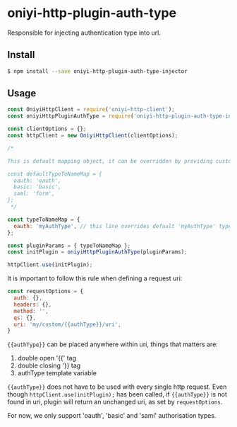 # oniyi-http-plugin-auth-type
Responsible for injecting authentication type into url.

## Install

```sh
$ npm install --save oniyi-http-plugin-auth-type-injector
```

## Usage
```js
const OniyiHttpClient = require('oniyi-http-client');
const oniyiHttpPluginAuthType = require('oniyi-http-plugin-auth-type-injector');

const clientOptions = {};
const httpClient = new OniyiHttpClient(clientOptions);

/* 

This is default mapping object, it can be overridden by providing custom 'typeToNameMap' variable as explained below

const defaultTypeToNameMap = {
  oauth: 'oauth',
  basic: 'basic',
  saml: 'form',
};
 */

const typeToNameMap = {
  oauth: 'myAuthType', // this line overrides default 'myAuthType' type name, and 'myAuthType' will be injected into url if requested
};

const pluginParams = { typeToNameMap };
const initPlugin = oniyiHttpPluginAuthType(pluginParams);

httpClient.use(initPlugin);
```

It is important to follow this rule when defining a request uri:
```js
const requestOptions = {
  auth: {},
  headers: {},
  method: '',
  qs: {},
  uri: 'my/custom/{{authType}}/uri',
}
```
`{{authType}}` can be placed anywhere within uri, things that matters are:
 1. double open '{{' tag
 2. double closing '}} tag
 3. authType template variable

`{{authType}}` does not have to be used with every single http request. 
Even though `httpClient.use(initPlugin);` has been called, if `{{authType}}` is not found in uri, plugin will return
an unchanged uri, as set by `requestOptions`.

For now, we only support 'oauth', 'basic' and 'saml' authorisation types.